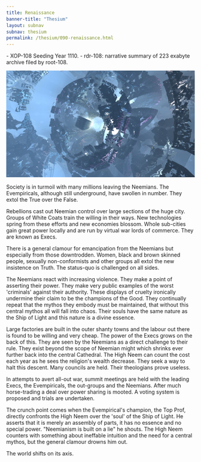 ```yaml
---
title: Renaissance
banner-title: "Thesium" 
layout: subnav 
subnav: thesium 
permalink: /thesium/090-renaissance.html
---
```


<div class="data">
- XOP-108 Seeding Year 1110.
- rdr-108: narrative summary of 223 exabyte archive filed by root-108.  
</div>

![Jain tech - capn-damo deviantart.com](/assets/images/Thesium/jain-tech.jpg)

Society is in turmoil with many millions leaving the Neemians. The
Evempiricals, although still underground, have swollen in number.
They extol the True over the False.

Rebellions cast out Neemian control over large sections of the huge city.
Groups of White Coats train the willing in their ways. New technologies spring
from these efforts and new economies blossom. Whole sub-cities gain great power
locally and are run by virtual war lords of commerce. They are known as Execs.

There is a general clamour for emancipation from the Neemians but especially
from those downtrodden. Women, black and brown skinned people, sexually
non-conformists and other groups all extol the new insistence on Truth. The
status-quo is challenged on all sides.

The Neemians react with increasing violence. They make a point of asserting
their power. They make very public examples of the worst 'criminals' against
their authority. These displays of cruelty ironically undermine their claim to
be the champions of the Good. They continually repeat that the mythos they
embody must be maintained, that without this central mythos all will fall into
chaos. Their souls have the same nature as the Ship of Light and this nature is
a divine essence.

Large factories are built in the outer shanty towns and the labour out there is
found to be willing and very cheap. The power of the Execs grows on the back of
this. They are seen by the Neemians as a direct challenge to their rule. They
exist beyond the scope of Neemian might which shrinks ever further back into the
central Cathedral. The High Neem can count the cost each year as he sees the
religion's wealth decrease. They seek a way to halt this descent.
Many councils are held. Their theologians prove useless.

In attempts to avert all-out war, summit meetings are held with the leading
Execs, the Evempiricals, the out-groups and the Neemians. After much
horse-trading a deal over power sharing is mooted. A voting system is proposed
and trials are undertaken.

The crunch point comes when the Evempirical's champion, the Top Prof, directly
confronts the High Neem over the 'soul' of the Ship of Light. He asserts that
it is merely an assembly of parts, it has no essence and no special power.
"Neemianism is built on a lie" he shouts. The High Neem counters with something
about ineffable intuition and the need for a central mythos, but the general
clamour drowns him out.

The world shifts on its axis.
